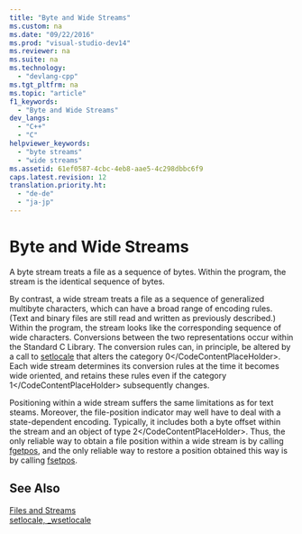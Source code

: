 ```yaml
---
title: "Byte and Wide Streams"
ms.custom: na
ms.date: "09/22/2016"
ms.prod: "visual-studio-dev14"
ms.reviewer: na
ms.suite: na
ms.technology: 
  - "devlang-cpp"
ms.tgt_pltfrm: na
ms.topic: "article"
f1_keywords: 
  - "Byte and Wide Streams"
dev_langs: 
  - "C++"
  - "C"
helpviewer_keywords: 
  - "byte streams"
  - "wide streams"
ms.assetid: 61ef0587-4cbc-4eb8-aae5-4c298dbbc6f9
caps.latest.revision: 12
translation.priority.ht: 
  - "de-de"
  - "ja-jp"
---
```

# Byte and Wide Streams
A byte stream treats a file as a sequence of bytes. Within the program, the stream is the identical sequence of bytes.  
  
 By contrast, a wide stream treats a file as a sequence of generalized multibyte characters, which can have a broad range of encoding rules. (Text and binary files are still read and written as previously described.) Within the program, the stream looks like the corresponding sequence of wide characters. Conversions between the two representations occur within the Standard C Library. The conversion rules can, in principle, be altered by a call to [setlocale](../vs140/setlocale--_wsetlocale.md) that alters the category <CodeContentPlaceHolder>0\</CodeContentPlaceHolder>. Each wide stream determines its conversion rules at the time it becomes wide oriented, and retains these rules even if the category <CodeContentPlaceHolder>1\</CodeContentPlaceHolder> subsequently changes.  
  
 Positioning within a wide stream suffers the same limitations as for text steams. Moreover, the file-position indicator may well have to deal with a state-dependent encoding. Typically, it includes both a byte offset within the stream and an object of type <CodeContentPlaceHolder>2\</CodeContentPlaceHolder>. Thus, the only reliable way to obtain a file position within a wide stream is by calling [fgetpos](../vs140/fgetpos.md), and the only reliable way to restore a position obtained this way is by calling [fsetpos](../vs140/fsetpos.md).  
  
## See Also  
 [Files and Streams](../vs140/files-and-streams.md)   
 [setlocale, _wsetlocale](../vs140/setlocale--_wsetlocale.md)